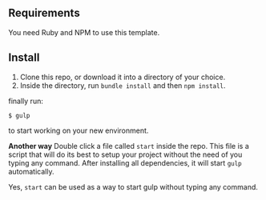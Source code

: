 ## Requirements

You need Ruby and NPM to use this template.

## Install
1. Clone this repo, or download it into a directory of your choice.
2. Inside the directory, run `bundle install` and then `npm install`.

finally run:

```shell
$ gulp
```
to start working on your new environment.

**Another way**
Double click a file called `start` inside the repo. This file is a script that
will do its best to setup your project without the need of you typing any command.
After installing all dependencies, it will start `gulp` automatically.

Yes, `start` can be used as a way to start gulp without typing any command.
